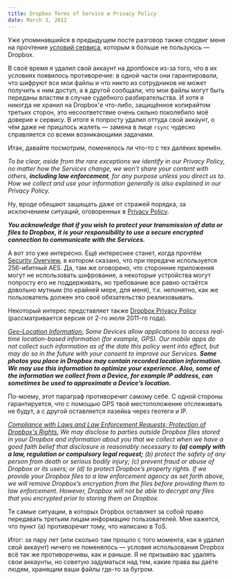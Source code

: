 ```yaml
---
title: Dropbox Terms of Service и Privacy Policy
date: March 3, 2012
---
```


Уже упоминавшийся в предыдущем посте разговор также сподвиг меня на прочтение
<a href='https://www.dropbox.com/terms#terms'>условий сервиса</a>, которым я
больше не пользуюсь — Dropbox.

В своё время я удалил свой аккаунт на дропбоксе из-за того, что в их условиях
появилось противоречие: в одной части они гарантировали, что шифруют все мои
файлы и что никто из сотрудников не может получить к ним доступ, а в другой
сообщали, что мои файлы могут быть переданы властям в случае судебного
разбирательства. И хотя я никогда не хранил на Dropbox'е что-либо, защищённое
копирайтом третьих сторон, это несоответствие очень сильно поколебило моё
доверие к сервису. В итоге я попросту удалил оттуда свой аккаунт, о чём даже не
пришлось жалеть — замена в лице <code>rsync</code> чудесно справляется со всеми
возникающими задачами.

Итак, давайте посмотрим, поменялось ли что-то с тех далёких времён.

_To be clear, aside from the rare exceptions we identify in our Privacy
Policy, no matter how the Services change, we won’t share your content with
others, **including law enforcement**, for any purpose unless you direct us
to. How we collect and use your information generally is also explained in our
Privacy Policy._

Ну, вроде обещают защищать даже от стражей порядка, за исключением ситуаций,
оговоренных в <a href='https://www.dropbox.com/terms#privacy'>Privacy
Policy</a>.

_**You acknowledge that if you wish to protect your transmission of data or
files to Dropbox, it is your responsibility to use a secure encrypted
connection to communicate with the Services.**_

А вот это уже интересно. Ещё интереснее станет, когда прочтём <a
href='https://www.dropbox.com/terms#security'>Security Overview</a>, в котором
сказано, что при передаче используется 256-ибитный AES. Да, там же оговорено,
что сторонние приложения могут не использовать шифрование, а некоторые
устройства могут попросту его не поддерживать, но требование все равно остаётся
довольно мутным (по крайней мере, для меня), т.к. непонятно, как же
пользователь должен это своё обязательство реализовывать.


Некоторый интерес представляет также <a
href='https://www.dropbox.com/terms#privacy'>Dropbox Privacy Policy</a>
(рассматривается версия от 2-го июля 2011-го года).

_<u>Geo-Location Information:</u> Some Devices allow applications to access
real-time location-based information (for example, GPS). Our mobile apps do not
collect such information as of the date this policy went into effect, but may
do so in the future with your consent to improve our Services. **Some photos
you place in Dropbox may contain recorded location information. We may use this
information to optimize your experience. Also, some of the information we
collect from a Device, for example IP address, can sometimes be used to
approximate a Device’s location.**_

По-моему, этот параграф противоречит самому себе. С одной стороны
гарантируется, что с помощью GPS твоё местоположение отслеживать не будут, а с
другой оставляется лазейка через геотеги и IP.

_<u>Compliance with Laws and Law Enforcement Requests; Protection of
Dropbox's Rights.</u> We may disclose to parties outside Dropbox files stored
in your Dropbox and information about you that we collect when we have a good
faith belief that disclosure is reasonably necessary to **(a) comply with a
law, regulation or compulsory legal request;** (b) protect the safety of any
person from death or serious bodily injury; (c) prevent fraud or abuse of
Dropbox or its users; or (d) to protect Dropbox’s property rights. If we
provide your Dropbox files to a law enforcement agency as set forth above, we
will remove Dropbox’s encryption from the files before providing them to law
enforcement. However, Dropbox will not be able to decrypt any files that you
encrypted prior to storing them on Dropbox._

Те самые ситуации, в которых Dropbox оставляет за собой право передавать
третьим лицам информацию пользователей. Мне кажется, что пункт (a) противоречит
тому, что написано в ToS.


Итог: за пару лет (или сколько там прошло с того момента, как я удалил свой
аккаунт) ничего не поменялось — условия использования Dropbox всё так же
противоречивы, как и раньше. Я не призываю вас удалять свои аккаунты, но
советую задуматься над тем, какие права вы даёте людям, хранящим ваши файлы
где-то за бугром.

